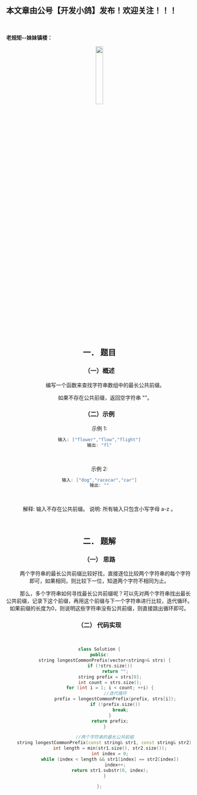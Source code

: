 ﻿## 本文章由公号【开发小鸽】发布！欢迎关注！！！
<br>

**老规矩--妹妹镇楼：**
<center>
<img src="https://img-blog.csdnimg.cn/20200721223424816.JPG"   width="20%">

## 一．	题目
### （一）概述
&nbsp;  &nbsp;  &nbsp;  &nbsp; 编写一个函数来查找字符串数组中的最长公共前缀。

&nbsp;  &nbsp;  &nbsp;  &nbsp; 如果不存在公共前缀，返回空字符串 ""。
<br>


### （二）示例
示例 1:

```cpp
输入: ["flower","flow","flight"]
输出: "fl"
```
<br>



示例 2:

```cpp
输入: ["dog","racecar","car"]
输出: ""
```
<br>



解释: 输入不存在公共前缀。
说明: 所有输入只包含小写字母 a-z 。

<br>



## 二．	题解
### （一）	思路
&nbsp;  &nbsp;  &nbsp;  &nbsp; 两个字符串的最长公共前缀比较好找，直接逐位比较两个字符串的每个字符即可，如果相同，则比较下一位，知道两个字符不相同为止。

&nbsp;  &nbsp;  &nbsp;  &nbsp; 那么，多个字符串如何寻找最长公共前缀呢？可以先对两个字符串找出最长公共前缀，记录下这个前缀，再用这个前缀与下一个字符串进行比较，迭代循环。如果前缀的长度为0，则说明这些字符串没有公共前缀，则直接跳出循环即可。
<br>



### （二）	代码实现
<br>




```cpp
class Solution {
public:
	string longestCommonPrefix(vector<string>& strs) {
		if (!strs.size())
			return "";
		string prefix = strs[0];
		int count = strs.size();
		for (int i = 1; i < count; ++i) {
			//迭代循环
			prefix = longestCommonPrefix(prefix, strs[i]);
			if (!prefix.size())
				break;
		}
		return prefix;
	}

	//两个字符串的最长公共前缀
	string longestCommonPrefix(const string& str1, const string& str2) {
		int length = min(str1.size(), str2.size());
		int index = 0;
		while (index < length && str1[index] == str2[index])
			index++;
		return str1.substr(0, index);
	}

};
```

